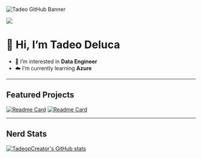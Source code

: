 ![Tadeo GitHub Banner](https://media.licdn.com/dms/image/v2/D4D16AQH7dv-fEABshA/profile-displaybackgroundimage-shrink_350_1400/profile-displaybackgroundimage-shrink_350_1400/0/1710081600556?e=1740614400&v=beta&t=9QQYU5qOzr0p3mjqg3Wk2ogHogXqX4t1_ynSJkpzV_E)

[<img src="https://img.shields.io/badge/LinkedIn-0077B5?style=for-the-badge&logo=linkedin&logoColor=white"/>](https://www.linkedin.com/in/tadeo-deluca/)

# 👋 Hi, I’m Tadeo Deluca
- 👀 I’m interested in **Data Engineer**
- ☁️ I’m currently learning **Azure**  

---

## Featured Projects

[![Readme Card](https://github-readme-stats.vercel.app/api/pin/?username=TadeopCreator&repo=newvibe&theme=dark)](https://github.com/TadeopCreator/newvibe)
[![Readme Card](https://github-readme-stats.vercel.app/api/pin/?username=TadeopCreator&repo=portfolio-website&theme=dark)](https://github.com/TadeopCreator/portfolio-website)

---

## Nerd Stats

[![TadeopCreator's GitHub stats](https://github-readme-stats.vercel.app/api?username=TadeopCreator&show_icons=true&theme=dark&hide_rank=true)](https://github.com/TadeopCreator/github-readme-stats)
